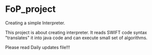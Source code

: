 # FoP_project

Creating a simple Interpreter.

This project is about creating interpreter.
It reads SWIFT code syntax "translates" it into java code and can execute small set of algorithms.

Please read Daily updates file!!!

